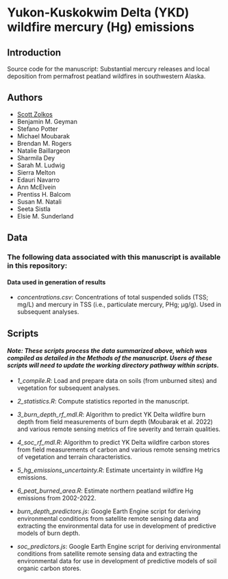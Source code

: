 # Yukon-Kuskokwim Delta (YKD) wildfire mercury (Hg) emissions
## Introduction
Source code for the manuscript: Substantial mercury releases and local deposition from permafrost peatland wildfires in southwestern Alaska. 

## Authors
- [Scott Zolkos](https://www.researchgate.net/profile/Scott-Zolkos)
- Benjamin M. Geyman
- Stefano Potter
- Michael Moubarak
- Brendan M. Rogers
- Natalie Baillargeon
- Sharmila Dey
- Sarah M. Ludwig
- Sierra Melton
- Edauri Navarro
- Ann McElvein
- Prentiss H. Balcom
- Susan M. Natali
- Seeta Sistla
- Elsie M. Sunderland

## Data
### The following data associated with this manuscript is available in this repository:
#### Data used in generation of results
- *concentrations.csv*: Concentrations of total suspended solids (TSS; mg/L) and mercury in TSS (i.e., particulate mercury, PHg; µg/g). Used in subsequent analyses.  
 
## Scripts
#### *Note: These scripts process the data summarized above, which was compiled as detailed in the Methods of the manuscript. Users of these scripts will need to update the working directory pathway within scripts.*  
- *1_compile.R*: Load and prepare data on soils (from unburned sites) and vegetation for subsequent analyses.  

- *2_statistics.R*: Compute statistics reported in the manuscript.  

- *3_burn_depth_rf_mdl.R*: Algorithm to predict YK Delta wildfire burn depth from field measurements of burn depth (Moubarak et al. 2022) and various remote sensing metrics of fire severity and terrain qualities.  

- *4_soc_rf_mdl.R*: Algorithm to predict YK Delta wildfire carbon stores from field measurements of carbon and various remote sensing metrics of vegetation and terrain characteristics.  

- *5_hg_emissions_uncertainty.R*: Estimate uncertainty in wildfire Hg emissions.  

- *6_peat_burned_area.R*: Estimate northern peatland wildfire Hg emissions from 2002-2022.  

- *burn_depth_predictors.js*: Google Earth Engine script for deriving environmental conditions from satellite remote sensing data and extracting the environmental data for use in development of predictive models of burn depth.  

- *soc_predictors.js*: Google Earth Engine script for deriving environmental conditions from satellite remote sensing data and extracting the environmental data for use in development of predictive models of soil organic carbon stores.
